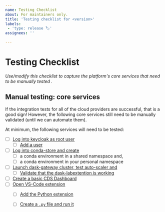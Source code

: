 ```yaml
---
name: Testing Checklist
about: For maintainers only.
title: 'Testing checklist for <version>'
labels:
 - 'type: release 🏷'
assignees: ''

---
```


# Testing Checklist

*Use/modify this checklist to capture the platform's core services that need to be manually tested .*

## Manual testing: core services

If the integration tests for all of the cloud providers are successful, that is a good sign!
However, the following core services still need to be manually validated (until we can automate them).

At minimum, the following services will need to be tested:
- [ ] [Log into keycloak as root user](https://nebari-docs.netlify.app/how-tos/configuring-keycloak#change-keycloak-root-password)
  - [ ] [Add a user](https://nebari-docs.netlify.app/how-tos/configuring-keycloak#adding-a-nebari-user)
- [ ] [Log into conda-store and create](https://nebari-docs.netlify.app/tutorials/creating-new-environments)
  - [ ] a conda environment in a shared namespace and,
  - [ ] a conda environment in your personal namespace
- [ ] [Launch dask-gateway cluster, test auto-scaler and](https://nebari-docs.netlify.app/tutorials/using_dask)
  - [ ] [Validate that the dask-labextention is working](https://nebari-docs.netlify.app/tutorials/using_dask#step-5---viewing-the-dashboard-inside-of-jupyterlab)
- [ ] [Create a basic CDS Dashboard](https://nebari-docs.netlify.app/tutorials/creating-cds-dashboard)
- [ ] [Open VS-Code extension](https://nebari-docs.netlify.app/tutorials/using-vscode)
  - [ ] [Add the Python extension](https://nebari-docs.netlify.app/tutorials/using-vscode#adding-extensions)
  - [ ] [Create a `.py` file and run it](https://nebari-docs.netlify.app/tutorials/using-vscode#running-python-code)
	